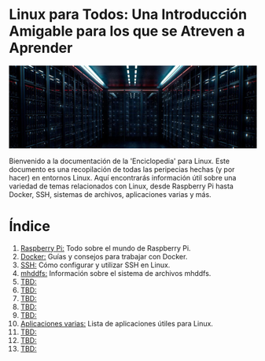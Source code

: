 # Linux para Todos: Una Introducción Amigable para los que se Atreven a Aprender

![Encabezado](./img/ima-server-01-mod-01.png)


Bienvenido a la documentación de la 'Enciclopedia' para Linux. Este documento es una recopilación de todas las peripecias hechas (y por hacer) en entornos Linux. Aquí encontrarás información útil sobre una variedad de temas relacionados con Linux, desde Raspberry Pi hasta Docker, SSH, sistemas de archivos, aplicaciones varias y más.

# Índice

1. [Raspberry Pi:](./raspberrypi/raspberrypi.md) Todo sobre el mundo de Raspberry Pi.
2. [Docker:](./docker/docker.md) Guías y consejos para trabajar con Docker.
3. [SSH:](./general-linux/ssh.md) Cómo configurar y utilizar SSH en Linux.
4. [mhddfs:](./general-linux/sistema-de-archivos/mhddfs.md) Información sobre el sistema de archivos mhddfs.
5. [TBD:]()
6. [TBD:]()
7. [TBD:]()
8. [TBD:]()
9. [TBD:]()
10. [Aplicaciones varias:](./general-linux/aplicaciones.md) Lista de aplicaciones útiles para Linux.
11. [TBD:]()
12. [TBD:]()
13. [TBD:]()